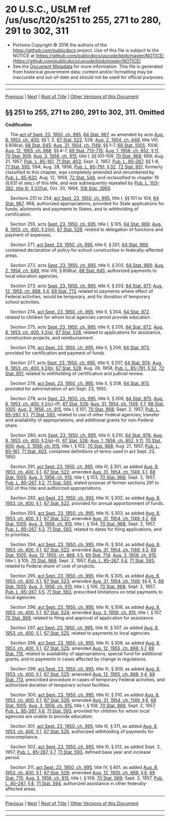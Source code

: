 ---
---

# 20 U.S.C., USLM ref /us/usc/t20/s251 to 255, 271 to 280, 291 to 302, 311

* Portions Copyright © 2016 the authors of the https://github.com/publicdocs project.
  Use of this file is subject to the NOTICE at [https://github.com/publicdocs/uscode/blob/master/NOTICE](https://github.com/publicdocs/uscode/blob/master/NOTICE)
* See the [Document Metadata](././../../../..//README.md) for more information.
  This file is generated from historical government data; content and/or formatting may be inaccurate and out-of-date and should not be used for official purposes.

----------
----------

[Previous](./../../../..//us/usc/t20/ch14/m__us_usc_t20_ch14.md) | [Next](./../../../..//us/usc/t20/ch15/m__us_usc_t20_ch15.md) | [Root of Title](./../../../../) | [Other Versions of this Document](https://publicdocs.github.io/go/links?ns=uslm&ref=%2Fus%2Fusc%2Ft20%2Fs251+to+255%2C+271+to+280%2C+291+to+302%2C+311)

## §§ 251 to 255, 271 to 280, 291 to 302, 311. Omitted

 __Codification__ 

    The [act of Sept. 23, 1950, ch. 995][/us/act/1950-09-23/ch995], [64 Stat. 967][/us/stat/64/967], as amended by acts [Aug. 8, 1953, ch. 400][/us/act/1953-08-08/ch400], §§ 1, 2, [67 Stat. 522][/us/stat/67/522], 528; [Aug. 2, 1954, ch. 649][/us/act/1954-08-02/ch649], title VIII, § 808(a), [68 Stat. 645][/us/stat/68/645]; [Aug. 31, 1954, ch. 1149][/us/act/1954-08-31/ch1149], §§ 1–7, [68 Stat. 1005][/us/stat/68/1005], 1006; [Aug. 12, 1955, ch. 868][/us/act/1955-08-12/ch868], §§ 4–7, [69 Stat. 713–715][/us/stat/69/713-715]; [Aug. 1, 1956, ch. 852, § 11][/us/act/1956-08-01/ch852/s11], [70 Stat. 909][/us/stat/70/909]; [Aug. 3, 1956, ch. 915][/us/act/1956-08-03/ch915], title I, §§ 101–109, [70 Stat. 968][/us/stat/70/968], 969; Aug. 21, 1957, [Pub. L. 85–161][/us/pl/85/161], [71 Stat. 403][/us/stat/71/403]; Sept. 2, 1957, [Pub. L. 85–267][/us/pl/85/267], §§ 1–8, [71 Stat. 593][/us/stat/71/593], 594; Aug. 28, 1958, [Pub. L. 85–791, § 32][/us/pl/85/791/s32], [72 Stat. 951][/us/stat/72/951], formerly classified to this chapter, was completely amended and renumbered by [Pub. L. 85–620][/us/pl/85/620], Aug. 12, 1958, [72 Stat. 548][/us/stat/72/548], and reclassified to chapter 19 (§ 631 et seq.) of this title, and was subsequently repealed by [Pub. L. 103–382, title III, § 331(a)][/us/pl/103/382/s331/a], Oct. 20, 1994, [108 Stat. 3965][/us/stat/108/3965].

    Sections 251 to 254, [act Sept. 23, 1950, ch. 995][/us/act/1950-09-23/ch995], title I, §§ 101 to 104, [64 Stat. 967][/us/stat/64/967], 968, authorized appropriations, provided for State applications for funds, allotments and payments to States, and to withholding of certification.

    Section 255, acts [Sept. 23, 1950, ch. 995][/us/act/1950-09-23/ch995], title I, § 105, [64 Stat. 969][/us/stat/64/969]; [Aug. 8, 1953, ch. 400, § 2(m)][/us/act/1953-08-08/ch400/s2/m], [67 Stat. 529][/us/stat/67/529], related to delegation of functions and payment of expenses.

    Section 271, [act Sept. 23, 1950, ch. 995][/us/act/1950-09-23/ch995], title II, § 201, [64 Stat. 969][/us/stat/64/969], contained declaration of policy for school construction in federally-affected areas.

    Section 272, acts [Sept. 23, 1950, ch. 995][/us/act/1950-09-23/ch995], title II, § 202, [64 Stat. 969][/us/stat/64/969]; [Aug. 2, 1954, ch. 649][/us/act/1954-08-02/ch649], title VIII, § 808(a), [68 Stat. 645][/us/stat/68/645], authorized payments to local education agencies.

    Section 273, acts [Sept. 23, 1950, ch. 995][/us/act/1950-09-23/ch995], title II, § 203, [64 Stat. 971][/us/stat/64/971]; [Aug. 12, 1955, ch. 868, § 4][/us/act/1955-08-12/ch868/s4], [69 Stat. 713][/us/stat/69/713], related to payments where effect of Federal activities, would be temporary, and for donation of temporary school activities.

    Section 274, [act Sept. 23, 1950, ch. 995][/us/act/1950-09-23/ch995], title II, § 204, [64 Stat. 972][/us/stat/64/972], related to children for whom local agencies cannot provide education.

    Section 275, acts [Sept. 23, 1950, ch. 995][/us/act/1950-09-23/ch995], title II, § 205, [64 Stat. 972][/us/stat/64/972]; [Aug. 8, 1953, ch. 400, § 2(a)][/us/act/1953-08-08/ch400/s2/a], [67 Stat. 528][/us/stat/67/528], related to applications for assistance, construction projects, and reimbursement.

    Section 276, [act Sept. 23, 1950, ch. 995][/us/act/1950-09-23/ch995], title II, § 206, [64 Stat. 973][/us/stat/64/973], provided for certification and payment of funds.

    Section 277, acts [Sept. 23, 1950, ch. 995][/us/act/1950-09-23/ch995], title II, § 207, [64 Stat. 974][/us/stat/64/974]; [Aug. 8, 1953, ch. 400, § 2(b)][/us/act/1953-08-08/ch400/s2/b], [67 Stat. 528][/us/stat/67/528]; Aug. 28, 1958, [Pub. L. 85–791, § 32][/us/pl/85/791/s32], [72 Stat. 951][/us/stat/72/951], related to withholding of certification and judicial review.

    Section 278, [act Sept. 23, 1950, ch. 995][/us/act/1950-09-23/ch995], title II, § 208, [64 Stat. 975][/us/stat/64/975], provided for administration of act Sept. 23, 1950.

    Section 279, acts [Sept. 23, 1950, ch. 995][/us/act/1950-09-23/ch995], title II, § 209, [64 Stat. 975][/us/stat/64/975]; [Aug. 8, 1953, ch. 400, § 2(c)][/us/act/1953-08-08/ch400/s2/c]–(f), [67 Stat. 528][/us/stat/67/528]; [Aug. 31, 1954, ch. 1149, § 7][/us/act/1954-08-31/ch1149/s7], [68 Stat. 1005][/us/stat/68/1005]; [Aug. 3, 1956, ch. 915][/us/act/1956-08-03/ch915], title I, § 101, [70 Stat. 968][/us/stat/70/968]; Sept. 2, 1957, [Pub. L. 85–267, § 1][/us/pl/85/267/s1], [71 Stat. 593][/us/stat/71/593], related to use of other Federal agencies; transfer and availability of appropriations, and additional grants for non-Federal share.

    Section 280, acts [Sept. 23, 1950, ch. 995][/us/act/1950-09-23/ch995], title II, § 210, [64 Stat. 976][/us/stat/64/976]; [Aug. 8, 1953, ch. 400, § 2(g)][/us/act/1953-08-08/ch400/s2/g]–(l), [67 Stat. 528][/us/stat/67/528]; [Aug. 1, 1956, ch. 852, § 11][/us/act/1956-08-01/ch852/s11], [70 Stat. 909][/us/stat/70/909]; [Aug. 3, 1956, ch. 915][/us/act/1956-08-03/ch915], title I, § 102, [70 Stat. 968][/us/stat/70/968]; Aug. 21, 1957, [Pub. L. 85–161][/us/pl/85/161], [71 Stat. 403][/us/stat/71/403], contained definitions of terms used in act Sept. 23, 1950.

    Section 291, [act Sept. 23, 1950, ch. 995][/us/act/1950-09-23/ch995], title III, § 301, as added [Aug. 8, 1953, ch. 400, § 1][/us/act/1953-08-08/ch400/s1], [67 Stat. 522][/us/stat/67/522]; amended [Aug. 31, 1954, ch. 1149, § 1][/us/act/1954-08-31/ch1149/s1], [68 Stat. 1005][/us/stat/68/1005]; [Aug. 3, 1956, ch. 915][/us/act/1956-08-03/ch915], title I, § 103, [70 Stat. 968][/us/stat/70/968]; Sept. 2, 1957, [Pub. L. 85–267, § 2][/us/pl/85/267/s2], [71 Stat. 593][/us/stat/71/593], stated purpose of former sections 291 to 302 of this title and authorized appropriations.

    Section 292, [act Sept. 23, 1950, ch. 995][/us/act/1950-09-23/ch995], title III, § 302, as added [Aug. 8, 1953, ch. 400, § 1][/us/act/1953-08-08/ch400/s1], [67 Stat. 522][/us/stat/67/522], provided for annual apportionment of funds.

    Section 293, [act Sept. 23, 1950, ch. 995][/us/act/1950-09-23/ch995], title III, § 303, as added [Aug. 8, 1953, ch. 400, § 1][/us/act/1953-08-08/ch400/s1], [67 Stat. 522][/us/stat/67/522]; amended [Aug. 31, 1954, ch. 1149, § 2][/us/act/1954-08-31/ch1149/s2], [68 Stat. 1005][/us/stat/68/1005]; [Aug. 3, 1956, ch. 915][/us/act/1956-08-03/ch915], title I, § 104, [70 Stat. 968][/us/stat/70/968]; Sept. 2, 1957, [Pub. L. 85–267, § 3][/us/pl/85/267/s3], [71 Stat. 593][/us/stat/71/593], related to dates for filing applications, and to priorities.

    Section 294, [act Sept. 23, 1950, ch. 995][/us/act/1950-09-23/ch995], title III, § 304, as added [Aug. 8, 1953, ch. 400, § 1][/us/act/1953-08-08/ch400/s1], [67 Stat. 522][/us/stat/67/522]; amended [Aug. 31, 1954, ch. 1149, § 3][/us/act/1954-08-31/ch1149/s3], [68 Stat. 1005][/us/stat/68/1005]; [Aug. 12, 1955, ch. 868, § 5][/us/act/1955-08-12/ch868/s5], [69 Stat. 714][/us/stat/69/714]; [Aug. 3, 1956, ch. 915][/us/act/1956-08-03/ch915], title I, § 105, [70 Stat. 968][/us/stat/70/968]; Sept. 2, 1957, [Pub. L. 85–267, § 4][/us/pl/85/267/s4], [71 Stat. 593][/us/stat/71/593], related to Federal share of cost of projects.

    Section 295, [act Sept. 23, 1950, ch. 995][/us/act/1950-09-23/ch995], title III, § 305, as added [Aug. 8, 1953, ch. 400, § 1][/us/act/1953-08-08/ch400/s1], [67 Stat. 523][/us/stat/67/523]; amended [Aug. 31, 1954, ch. 1149][/us/act/1954-08-31/ch1149], §§ 4, 5, [68 Stat. 1005][/us/stat/68/1005]; [Aug. 3, 1956, ch. 915][/us/act/1956-08-03/ch915], title I, § 106, [70 Stat. 968][/us/stat/70/968]; Sept. 2, 1957, [Pub. L. 85–267, § 5][/us/pl/85/267/s5], [71 Stat. 593][/us/stat/71/593], prescribed limitations on total payments to local agencies.

    Section 296, [act Sept. 23, 1950, ch. 995][/us/act/1950-09-23/ch995], title III, § 306, as added [Aug. 8, 1953, ch. 400, § 1][/us/act/1953-08-08/ch400/s1], [67 Stat. 524][/us/stat/67/524]; amended [Aug. 3, 1956, ch. 915][/us/act/1956-08-03/ch915], title I, § 107, [70 Stat. 969][/us/stat/70/969], related to filing and approval of application for assistance.

    Section 297, [act Sept. 23, 1950, ch. 995][/us/act/1950-09-23/ch995], title III, § 307, as added [Aug. 8, 1953, ch. 400, § 1][/us/act/1953-08-08/ch400/s1], [67 Stat. 525][/us/stat/67/525], related to payments to local agencies.

    Section 298, [act Sept. 23, 1950, ch. 995][/us/act/1950-09-23/ch995], title III, § 308, as added [Aug. 8, 1953, ch. 400, § 1][/us/act/1953-08-08/ch400/s1], [67 Stat. 525][/us/stat/67/525]; amended [Aug. 12, 1955, ch. 868, § 7][/us/act/1955-08-12/ch868/s7], [69 Stat. 715][/us/stat/69/715], related to availability of appropriations, special fund for additional grants, and to payments in cases affected by change in regulations.

    Section 299, [act Sept. 23, 1950, ch. 995][/us/act/1950-09-23/ch995], title III, § 309, as added [Aug. 8, 1953, ch. 400, § 1][/us/act/1953-08-08/ch400/s1], [67 Stat. 525][/us/stat/67/525]; amended [Aug. 12, 1955, ch. 868, § 4][/us/act/1955-08-12/ch868/s4], [69 Stat. 713][/us/stat/69/713], prescribed procedure in cases of temporary Federal activities, and authorized donation of temporary school facilities.

    Section 300, [act Sept. 23, 1950, ch. 995][/us/act/1950-09-23/ch995], title III, § 310, as added [Aug. 8, 1953, ch. 400, § 1][/us/act/1953-08-08/ch400/s1], [67 Stat. 526][/us/stat/67/526]; amended [Aug. 31, 1954, ch. 1149, § 6][/us/act/1954-08-31/ch1149/s6], [68 Stat. 1005][/us/stat/68/1005]; [Aug. 3, 1956, ch. 915][/us/act/1956-08-03/ch915], title I, § 108, [70 Stat. 969][/us/stat/70/969]; Sept. 2, 1957, [Pub. L. 85–267, § 6][/us/pl/85/267/s6], [71 Stat. 593][/us/stat/71/593], provided for children for whom local agencies are unable to provide education.

    Section 301, [act Sept. 23, 1950, ch. 995][/us/act/1950-09-23/ch995], title III, § 311, as added [Aug. 8, 1953, ch. 400, § 1][/us/act/1953-08-08/ch400/s1], [67 Stat. 526][/us/stat/67/526], authorized withholding of payments for noncompliance.

    Section 302, [act Sept. 23, 1950, ch. 995][/us/act/1950-09-23/ch995], title III, § 312, as added Sept. 2, 1957, [Pub. L. 85–267, § 7][/us/pl/85/267/s7], [71 Stat. 593][/us/stat/71/593], defined base year and increase period.

    Section 311, [act Sept. 23, 1950, ch. 995][/us/act/1950-09-23/ch995], title IV, § 401, as added [Aug. 8, 1953, ch. 400, § 1][/us/act/1953-08-08/ch400/s1], [67 Stat. 526][/us/stat/67/526]; amended [Aug. 12, 1955, ch. 868, § 6][/us/act/1955-08-12/ch868/s6], [69 Stat. 715][/us/stat/69/715]; [Aug. 3, 1956, ch. 915][/us/act/1956-08-03/ch915], title I, § 109, [70 Stat. 969][/us/stat/70/969]; Sept. 2, 1957, [Pub. L. 85–267, § 8][/us/pl/85/267/s8], [71 Stat. 594][/us/stat/71/594], authorized assistance in other federally-affected areas.

----------

[Previous](./../../../..//us/usc/t20/ch14/m__us_usc_t20_ch14.md) | [Next](./../../../..//us/usc/t20/ch15/m__us_usc_t20_ch15.md) | [Root of Title](./../../../../) | [Other Versions of this Document](https://publicdocs.github.io/go/links?ns=uslm&ref=%2Fus%2Fusc%2Ft20%2Fs251+to+255%2C+271+to+280%2C+291+to+302%2C+311)

----------
----------

[/us/act/1950-09-23/ch995]: https://publicdocs.github.io/go/links?ns=uslm&ref=%2Fus%2Fact%2F1950-09-23%2Fch995
[/us/stat/64/967]: https://publicdocs.github.io/go/links?ns=uslm&ref=%2Fus%2Fstat%2F64%2F967
[/us/act/1953-08-08/ch400]: https://publicdocs.github.io/go/links?ns=uslm&ref=%2Fus%2Fact%2F1953-08-08%2Fch400
[/us/stat/67/522]: https://publicdocs.github.io/go/links?ns=uslm&ref=%2Fus%2Fstat%2F67%2F522
[/us/act/1954-08-02/ch649]: https://publicdocs.github.io/go/links?ns=uslm&ref=%2Fus%2Fact%2F1954-08-02%2Fch649
[/us/stat/68/645]: https://publicdocs.github.io/go/links?ns=uslm&ref=%2Fus%2Fstat%2F68%2F645
[/us/act/1954-08-31/ch1149]: https://publicdocs.github.io/go/links?ns=uslm&ref=%2Fus%2Fact%2F1954-08-31%2Fch1149
[/us/stat/68/1005]: https://publicdocs.github.io/go/links?ns=uslm&ref=%2Fus%2Fstat%2F68%2F1005
[/us/act/1955-08-12/ch868]: https://publicdocs.github.io/go/links?ns=uslm&ref=%2Fus%2Fact%2F1955-08-12%2Fch868
[/us/stat/69/713-715]: https://publicdocs.github.io/go/links?ns=uslm&ref=%2Fus%2Fstat%2F69%2F713-715
[/us/act/1956-08-01/ch852/s11]: https://publicdocs.github.io/go/links?ns=uslm&ref=%2Fus%2Fact%2F1956-08-01%2Fch852%2Fs11
[/us/stat/70/909]: https://publicdocs.github.io/go/links?ns=uslm&ref=%2Fus%2Fstat%2F70%2F909
[/us/act/1956-08-03/ch915]: https://publicdocs.github.io/go/links?ns=uslm&ref=%2Fus%2Fact%2F1956-08-03%2Fch915
[/us/stat/70/968]: https://publicdocs.github.io/go/links?ns=uslm&ref=%2Fus%2Fstat%2F70%2F968
[/us/pl/85/161]: https://publicdocs.github.io/go/links?ns=uslm&ref=%2Fus%2Fpl%2F85%2F161
[/us/stat/71/403]: https://publicdocs.github.io/go/links?ns=uslm&ref=%2Fus%2Fstat%2F71%2F403
[/us/pl/85/267]: https://publicdocs.github.io/go/links?ns=uslm&ref=%2Fus%2Fpl%2F85%2F267
[/us/stat/71/593]: https://publicdocs.github.io/go/links?ns=uslm&ref=%2Fus%2Fstat%2F71%2F593
[/us/pl/85/791/s32]: https://publicdocs.github.io/go/links?ns=uslm&ref=%2Fus%2Fpl%2F85%2F791%2Fs32
[/us/stat/72/951]: https://publicdocs.github.io/go/links?ns=uslm&ref=%2Fus%2Fstat%2F72%2F951
[/us/pl/85/620]: https://publicdocs.github.io/go/links?ns=uslm&ref=%2Fus%2Fpl%2F85%2F620
[/us/stat/72/548]: https://publicdocs.github.io/go/links?ns=uslm&ref=%2Fus%2Fstat%2F72%2F548
[/us/pl/103/382/s331/a]: https://publicdocs.github.io/go/links?ns=uslm&ref=%2Fus%2Fpl%2F103%2F382%2Fs331%2Fa
[/us/stat/108/3965]: https://publicdocs.github.io/go/links?ns=uslm&ref=%2Fus%2Fstat%2F108%2F3965
[/us/act/1950-09-23/ch995]: https://publicdocs.github.io/go/links?ns=uslm&ref=%2Fus%2Fact%2F1950-09-23%2Fch995
[/us/stat/64/967]: https://publicdocs.github.io/go/links?ns=uslm&ref=%2Fus%2Fstat%2F64%2F967
[/us/act/1950-09-23/ch995]: https://publicdocs.github.io/go/links?ns=uslm&ref=%2Fus%2Fact%2F1950-09-23%2Fch995
[/us/stat/64/969]: https://publicdocs.github.io/go/links?ns=uslm&ref=%2Fus%2Fstat%2F64%2F969
[/us/act/1953-08-08/ch400/s2/m]: https://publicdocs.github.io/go/links?ns=uslm&ref=%2Fus%2Fact%2F1953-08-08%2Fch400%2Fs2%2Fm
[/us/stat/67/529]: https://publicdocs.github.io/go/links?ns=uslm&ref=%2Fus%2Fstat%2F67%2F529
[/us/act/1950-09-23/ch995]: https://publicdocs.github.io/go/links?ns=uslm&ref=%2Fus%2Fact%2F1950-09-23%2Fch995
[/us/stat/64/969]: https://publicdocs.github.io/go/links?ns=uslm&ref=%2Fus%2Fstat%2F64%2F969
[/us/act/1950-09-23/ch995]: https://publicdocs.github.io/go/links?ns=uslm&ref=%2Fus%2Fact%2F1950-09-23%2Fch995
[/us/stat/64/969]: https://publicdocs.github.io/go/links?ns=uslm&ref=%2Fus%2Fstat%2F64%2F969
[/us/act/1954-08-02/ch649]: https://publicdocs.github.io/go/links?ns=uslm&ref=%2Fus%2Fact%2F1954-08-02%2Fch649
[/us/stat/68/645]: https://publicdocs.github.io/go/links?ns=uslm&ref=%2Fus%2Fstat%2F68%2F645
[/us/act/1950-09-23/ch995]: https://publicdocs.github.io/go/links?ns=uslm&ref=%2Fus%2Fact%2F1950-09-23%2Fch995
[/us/stat/64/971]: https://publicdocs.github.io/go/links?ns=uslm&ref=%2Fus%2Fstat%2F64%2F971
[/us/act/1955-08-12/ch868/s4]: https://publicdocs.github.io/go/links?ns=uslm&ref=%2Fus%2Fact%2F1955-08-12%2Fch868%2Fs4
[/us/stat/69/713]: https://publicdocs.github.io/go/links?ns=uslm&ref=%2Fus%2Fstat%2F69%2F713
[/us/act/1950-09-23/ch995]: https://publicdocs.github.io/go/links?ns=uslm&ref=%2Fus%2Fact%2F1950-09-23%2Fch995
[/us/stat/64/972]: https://publicdocs.github.io/go/links?ns=uslm&ref=%2Fus%2Fstat%2F64%2F972
[/us/act/1950-09-23/ch995]: https://publicdocs.github.io/go/links?ns=uslm&ref=%2Fus%2Fact%2F1950-09-23%2Fch995
[/us/stat/64/972]: https://publicdocs.github.io/go/links?ns=uslm&ref=%2Fus%2Fstat%2F64%2F972
[/us/act/1953-08-08/ch400/s2/a]: https://publicdocs.github.io/go/links?ns=uslm&ref=%2Fus%2Fact%2F1953-08-08%2Fch400%2Fs2%2Fa
[/us/stat/67/528]: https://publicdocs.github.io/go/links?ns=uslm&ref=%2Fus%2Fstat%2F67%2F528
[/us/act/1950-09-23/ch995]: https://publicdocs.github.io/go/links?ns=uslm&ref=%2Fus%2Fact%2F1950-09-23%2Fch995
[/us/stat/64/973]: https://publicdocs.github.io/go/links?ns=uslm&ref=%2Fus%2Fstat%2F64%2F973
[/us/act/1950-09-23/ch995]: https://publicdocs.github.io/go/links?ns=uslm&ref=%2Fus%2Fact%2F1950-09-23%2Fch995
[/us/stat/64/974]: https://publicdocs.github.io/go/links?ns=uslm&ref=%2Fus%2Fstat%2F64%2F974
[/us/act/1953-08-08/ch400/s2/b]: https://publicdocs.github.io/go/links?ns=uslm&ref=%2Fus%2Fact%2F1953-08-08%2Fch400%2Fs2%2Fb
[/us/stat/67/528]: https://publicdocs.github.io/go/links?ns=uslm&ref=%2Fus%2Fstat%2F67%2F528
[/us/pl/85/791/s32]: https://publicdocs.github.io/go/links?ns=uslm&ref=%2Fus%2Fpl%2F85%2F791%2Fs32
[/us/stat/72/951]: https://publicdocs.github.io/go/links?ns=uslm&ref=%2Fus%2Fstat%2F72%2F951
[/us/act/1950-09-23/ch995]: https://publicdocs.github.io/go/links?ns=uslm&ref=%2Fus%2Fact%2F1950-09-23%2Fch995
[/us/stat/64/975]: https://publicdocs.github.io/go/links?ns=uslm&ref=%2Fus%2Fstat%2F64%2F975
[/us/act/1950-09-23/ch995]: https://publicdocs.github.io/go/links?ns=uslm&ref=%2Fus%2Fact%2F1950-09-23%2Fch995
[/us/stat/64/975]: https://publicdocs.github.io/go/links?ns=uslm&ref=%2Fus%2Fstat%2F64%2F975
[/us/act/1953-08-08/ch400/s2/c]: https://publicdocs.github.io/go/links?ns=uslm&ref=%2Fus%2Fact%2F1953-08-08%2Fch400%2Fs2%2Fc
[/us/stat/67/528]: https://publicdocs.github.io/go/links?ns=uslm&ref=%2Fus%2Fstat%2F67%2F528
[/us/act/1954-08-31/ch1149/s7]: https://publicdocs.github.io/go/links?ns=uslm&ref=%2Fus%2Fact%2F1954-08-31%2Fch1149%2Fs7
[/us/stat/68/1005]: https://publicdocs.github.io/go/links?ns=uslm&ref=%2Fus%2Fstat%2F68%2F1005
[/us/act/1956-08-03/ch915]: https://publicdocs.github.io/go/links?ns=uslm&ref=%2Fus%2Fact%2F1956-08-03%2Fch915
[/us/stat/70/968]: https://publicdocs.github.io/go/links?ns=uslm&ref=%2Fus%2Fstat%2F70%2F968
[/us/pl/85/267/s1]: https://publicdocs.github.io/go/links?ns=uslm&ref=%2Fus%2Fpl%2F85%2F267%2Fs1
[/us/stat/71/593]: https://publicdocs.github.io/go/links?ns=uslm&ref=%2Fus%2Fstat%2F71%2F593
[/us/act/1950-09-23/ch995]: https://publicdocs.github.io/go/links?ns=uslm&ref=%2Fus%2Fact%2F1950-09-23%2Fch995
[/us/stat/64/976]: https://publicdocs.github.io/go/links?ns=uslm&ref=%2Fus%2Fstat%2F64%2F976
[/us/act/1953-08-08/ch400/s2/g]: https://publicdocs.github.io/go/links?ns=uslm&ref=%2Fus%2Fact%2F1953-08-08%2Fch400%2Fs2%2Fg
[/us/stat/67/528]: https://publicdocs.github.io/go/links?ns=uslm&ref=%2Fus%2Fstat%2F67%2F528
[/us/act/1956-08-01/ch852/s11]: https://publicdocs.github.io/go/links?ns=uslm&ref=%2Fus%2Fact%2F1956-08-01%2Fch852%2Fs11
[/us/stat/70/909]: https://publicdocs.github.io/go/links?ns=uslm&ref=%2Fus%2Fstat%2F70%2F909
[/us/act/1956-08-03/ch915]: https://publicdocs.github.io/go/links?ns=uslm&ref=%2Fus%2Fact%2F1956-08-03%2Fch915
[/us/stat/70/968]: https://publicdocs.github.io/go/links?ns=uslm&ref=%2Fus%2Fstat%2F70%2F968
[/us/pl/85/161]: https://publicdocs.github.io/go/links?ns=uslm&ref=%2Fus%2Fpl%2F85%2F161
[/us/stat/71/403]: https://publicdocs.github.io/go/links?ns=uslm&ref=%2Fus%2Fstat%2F71%2F403
[/us/act/1950-09-23/ch995]: https://publicdocs.github.io/go/links?ns=uslm&ref=%2Fus%2Fact%2F1950-09-23%2Fch995
[/us/act/1953-08-08/ch400/s1]: https://publicdocs.github.io/go/links?ns=uslm&ref=%2Fus%2Fact%2F1953-08-08%2Fch400%2Fs1
[/us/stat/67/522]: https://publicdocs.github.io/go/links?ns=uslm&ref=%2Fus%2Fstat%2F67%2F522
[/us/act/1954-08-31/ch1149/s1]: https://publicdocs.github.io/go/links?ns=uslm&ref=%2Fus%2Fact%2F1954-08-31%2Fch1149%2Fs1
[/us/stat/68/1005]: https://publicdocs.github.io/go/links?ns=uslm&ref=%2Fus%2Fstat%2F68%2F1005
[/us/act/1956-08-03/ch915]: https://publicdocs.github.io/go/links?ns=uslm&ref=%2Fus%2Fact%2F1956-08-03%2Fch915
[/us/stat/70/968]: https://publicdocs.github.io/go/links?ns=uslm&ref=%2Fus%2Fstat%2F70%2F968
[/us/pl/85/267/s2]: https://publicdocs.github.io/go/links?ns=uslm&ref=%2Fus%2Fpl%2F85%2F267%2Fs2
[/us/stat/71/593]: https://publicdocs.github.io/go/links?ns=uslm&ref=%2Fus%2Fstat%2F71%2F593
[/us/act/1950-09-23/ch995]: https://publicdocs.github.io/go/links?ns=uslm&ref=%2Fus%2Fact%2F1950-09-23%2Fch995
[/us/act/1953-08-08/ch400/s1]: https://publicdocs.github.io/go/links?ns=uslm&ref=%2Fus%2Fact%2F1953-08-08%2Fch400%2Fs1
[/us/stat/67/522]: https://publicdocs.github.io/go/links?ns=uslm&ref=%2Fus%2Fstat%2F67%2F522
[/us/act/1950-09-23/ch995]: https://publicdocs.github.io/go/links?ns=uslm&ref=%2Fus%2Fact%2F1950-09-23%2Fch995
[/us/act/1953-08-08/ch400/s1]: https://publicdocs.github.io/go/links?ns=uslm&ref=%2Fus%2Fact%2F1953-08-08%2Fch400%2Fs1
[/us/stat/67/522]: https://publicdocs.github.io/go/links?ns=uslm&ref=%2Fus%2Fstat%2F67%2F522
[/us/act/1954-08-31/ch1149/s2]: https://publicdocs.github.io/go/links?ns=uslm&ref=%2Fus%2Fact%2F1954-08-31%2Fch1149%2Fs2
[/us/stat/68/1005]: https://publicdocs.github.io/go/links?ns=uslm&ref=%2Fus%2Fstat%2F68%2F1005
[/us/act/1956-08-03/ch915]: https://publicdocs.github.io/go/links?ns=uslm&ref=%2Fus%2Fact%2F1956-08-03%2Fch915
[/us/stat/70/968]: https://publicdocs.github.io/go/links?ns=uslm&ref=%2Fus%2Fstat%2F70%2F968
[/us/pl/85/267/s3]: https://publicdocs.github.io/go/links?ns=uslm&ref=%2Fus%2Fpl%2F85%2F267%2Fs3
[/us/stat/71/593]: https://publicdocs.github.io/go/links?ns=uslm&ref=%2Fus%2Fstat%2F71%2F593
[/us/act/1950-09-23/ch995]: https://publicdocs.github.io/go/links?ns=uslm&ref=%2Fus%2Fact%2F1950-09-23%2Fch995
[/us/act/1953-08-08/ch400/s1]: https://publicdocs.github.io/go/links?ns=uslm&ref=%2Fus%2Fact%2F1953-08-08%2Fch400%2Fs1
[/us/stat/67/522]: https://publicdocs.github.io/go/links?ns=uslm&ref=%2Fus%2Fstat%2F67%2F522
[/us/act/1954-08-31/ch1149/s3]: https://publicdocs.github.io/go/links?ns=uslm&ref=%2Fus%2Fact%2F1954-08-31%2Fch1149%2Fs3
[/us/stat/68/1005]: https://publicdocs.github.io/go/links?ns=uslm&ref=%2Fus%2Fstat%2F68%2F1005
[/us/act/1955-08-12/ch868/s5]: https://publicdocs.github.io/go/links?ns=uslm&ref=%2Fus%2Fact%2F1955-08-12%2Fch868%2Fs5
[/us/stat/69/714]: https://publicdocs.github.io/go/links?ns=uslm&ref=%2Fus%2Fstat%2F69%2F714
[/us/act/1956-08-03/ch915]: https://publicdocs.github.io/go/links?ns=uslm&ref=%2Fus%2Fact%2F1956-08-03%2Fch915
[/us/stat/70/968]: https://publicdocs.github.io/go/links?ns=uslm&ref=%2Fus%2Fstat%2F70%2F968
[/us/pl/85/267/s4]: https://publicdocs.github.io/go/links?ns=uslm&ref=%2Fus%2Fpl%2F85%2F267%2Fs4
[/us/stat/71/593]: https://publicdocs.github.io/go/links?ns=uslm&ref=%2Fus%2Fstat%2F71%2F593
[/us/act/1950-09-23/ch995]: https://publicdocs.github.io/go/links?ns=uslm&ref=%2Fus%2Fact%2F1950-09-23%2Fch995
[/us/act/1953-08-08/ch400/s1]: https://publicdocs.github.io/go/links?ns=uslm&ref=%2Fus%2Fact%2F1953-08-08%2Fch400%2Fs1
[/us/stat/67/523]: https://publicdocs.github.io/go/links?ns=uslm&ref=%2Fus%2Fstat%2F67%2F523
[/us/act/1954-08-31/ch1149]: https://publicdocs.github.io/go/links?ns=uslm&ref=%2Fus%2Fact%2F1954-08-31%2Fch1149
[/us/stat/68/1005]: https://publicdocs.github.io/go/links?ns=uslm&ref=%2Fus%2Fstat%2F68%2F1005
[/us/act/1956-08-03/ch915]: https://publicdocs.github.io/go/links?ns=uslm&ref=%2Fus%2Fact%2F1956-08-03%2Fch915
[/us/stat/70/968]: https://publicdocs.github.io/go/links?ns=uslm&ref=%2Fus%2Fstat%2F70%2F968
[/us/pl/85/267/s5]: https://publicdocs.github.io/go/links?ns=uslm&ref=%2Fus%2Fpl%2F85%2F267%2Fs5
[/us/stat/71/593]: https://publicdocs.github.io/go/links?ns=uslm&ref=%2Fus%2Fstat%2F71%2F593
[/us/act/1950-09-23/ch995]: https://publicdocs.github.io/go/links?ns=uslm&ref=%2Fus%2Fact%2F1950-09-23%2Fch995
[/us/act/1953-08-08/ch400/s1]: https://publicdocs.github.io/go/links?ns=uslm&ref=%2Fus%2Fact%2F1953-08-08%2Fch400%2Fs1
[/us/stat/67/524]: https://publicdocs.github.io/go/links?ns=uslm&ref=%2Fus%2Fstat%2F67%2F524
[/us/act/1956-08-03/ch915]: https://publicdocs.github.io/go/links?ns=uslm&ref=%2Fus%2Fact%2F1956-08-03%2Fch915
[/us/stat/70/969]: https://publicdocs.github.io/go/links?ns=uslm&ref=%2Fus%2Fstat%2F70%2F969
[/us/act/1950-09-23/ch995]: https://publicdocs.github.io/go/links?ns=uslm&ref=%2Fus%2Fact%2F1950-09-23%2Fch995
[/us/act/1953-08-08/ch400/s1]: https://publicdocs.github.io/go/links?ns=uslm&ref=%2Fus%2Fact%2F1953-08-08%2Fch400%2Fs1
[/us/stat/67/525]: https://publicdocs.github.io/go/links?ns=uslm&ref=%2Fus%2Fstat%2F67%2F525
[/us/act/1950-09-23/ch995]: https://publicdocs.github.io/go/links?ns=uslm&ref=%2Fus%2Fact%2F1950-09-23%2Fch995
[/us/act/1953-08-08/ch400/s1]: https://publicdocs.github.io/go/links?ns=uslm&ref=%2Fus%2Fact%2F1953-08-08%2Fch400%2Fs1
[/us/stat/67/525]: https://publicdocs.github.io/go/links?ns=uslm&ref=%2Fus%2Fstat%2F67%2F525
[/us/act/1955-08-12/ch868/s7]: https://publicdocs.github.io/go/links?ns=uslm&ref=%2Fus%2Fact%2F1955-08-12%2Fch868%2Fs7
[/us/stat/69/715]: https://publicdocs.github.io/go/links?ns=uslm&ref=%2Fus%2Fstat%2F69%2F715
[/us/act/1950-09-23/ch995]: https://publicdocs.github.io/go/links?ns=uslm&ref=%2Fus%2Fact%2F1950-09-23%2Fch995
[/us/act/1953-08-08/ch400/s1]: https://publicdocs.github.io/go/links?ns=uslm&ref=%2Fus%2Fact%2F1953-08-08%2Fch400%2Fs1
[/us/stat/67/525]: https://publicdocs.github.io/go/links?ns=uslm&ref=%2Fus%2Fstat%2F67%2F525
[/us/act/1955-08-12/ch868/s4]: https://publicdocs.github.io/go/links?ns=uslm&ref=%2Fus%2Fact%2F1955-08-12%2Fch868%2Fs4
[/us/stat/69/713]: https://publicdocs.github.io/go/links?ns=uslm&ref=%2Fus%2Fstat%2F69%2F713
[/us/act/1950-09-23/ch995]: https://publicdocs.github.io/go/links?ns=uslm&ref=%2Fus%2Fact%2F1950-09-23%2Fch995
[/us/act/1953-08-08/ch400/s1]: https://publicdocs.github.io/go/links?ns=uslm&ref=%2Fus%2Fact%2F1953-08-08%2Fch400%2Fs1
[/us/stat/67/526]: https://publicdocs.github.io/go/links?ns=uslm&ref=%2Fus%2Fstat%2F67%2F526
[/us/act/1954-08-31/ch1149/s6]: https://publicdocs.github.io/go/links?ns=uslm&ref=%2Fus%2Fact%2F1954-08-31%2Fch1149%2Fs6
[/us/stat/68/1005]: https://publicdocs.github.io/go/links?ns=uslm&ref=%2Fus%2Fstat%2F68%2F1005
[/us/act/1956-08-03/ch915]: https://publicdocs.github.io/go/links?ns=uslm&ref=%2Fus%2Fact%2F1956-08-03%2Fch915
[/us/stat/70/969]: https://publicdocs.github.io/go/links?ns=uslm&ref=%2Fus%2Fstat%2F70%2F969
[/us/pl/85/267/s6]: https://publicdocs.github.io/go/links?ns=uslm&ref=%2Fus%2Fpl%2F85%2F267%2Fs6
[/us/stat/71/593]: https://publicdocs.github.io/go/links?ns=uslm&ref=%2Fus%2Fstat%2F71%2F593
[/us/act/1950-09-23/ch995]: https://publicdocs.github.io/go/links?ns=uslm&ref=%2Fus%2Fact%2F1950-09-23%2Fch995
[/us/act/1953-08-08/ch400/s1]: https://publicdocs.github.io/go/links?ns=uslm&ref=%2Fus%2Fact%2F1953-08-08%2Fch400%2Fs1
[/us/stat/67/526]: https://publicdocs.github.io/go/links?ns=uslm&ref=%2Fus%2Fstat%2F67%2F526
[/us/act/1950-09-23/ch995]: https://publicdocs.github.io/go/links?ns=uslm&ref=%2Fus%2Fact%2F1950-09-23%2Fch995
[/us/pl/85/267/s7]: https://publicdocs.github.io/go/links?ns=uslm&ref=%2Fus%2Fpl%2F85%2F267%2Fs7
[/us/stat/71/593]: https://publicdocs.github.io/go/links?ns=uslm&ref=%2Fus%2Fstat%2F71%2F593
[/us/act/1950-09-23/ch995]: https://publicdocs.github.io/go/links?ns=uslm&ref=%2Fus%2Fact%2F1950-09-23%2Fch995
[/us/act/1953-08-08/ch400/s1]: https://publicdocs.github.io/go/links?ns=uslm&ref=%2Fus%2Fact%2F1953-08-08%2Fch400%2Fs1
[/us/stat/67/526]: https://publicdocs.github.io/go/links?ns=uslm&ref=%2Fus%2Fstat%2F67%2F526
[/us/act/1955-08-12/ch868/s6]: https://publicdocs.github.io/go/links?ns=uslm&ref=%2Fus%2Fact%2F1955-08-12%2Fch868%2Fs6
[/us/stat/69/715]: https://publicdocs.github.io/go/links?ns=uslm&ref=%2Fus%2Fstat%2F69%2F715
[/us/act/1956-08-03/ch915]: https://publicdocs.github.io/go/links?ns=uslm&ref=%2Fus%2Fact%2F1956-08-03%2Fch915
[/us/stat/70/969]: https://publicdocs.github.io/go/links?ns=uslm&ref=%2Fus%2Fstat%2F70%2F969
[/us/pl/85/267/s8]: https://publicdocs.github.io/go/links?ns=uslm&ref=%2Fus%2Fpl%2F85%2F267%2Fs8
[/us/stat/71/594]: https://publicdocs.github.io/go/links?ns=uslm&ref=%2Fus%2Fstat%2F71%2F594


